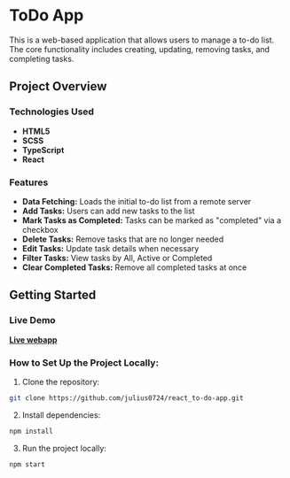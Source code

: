 # ToDo App

This is a web-based application that allows users to manage a to-do list.
The core functionality includes creating, updating, removing tasks, and completing tasks.

## Project Overview

### Technologies Used

- **HTML5**
- **SCSS**
- **TypeScript**
- **React**

### Features

- **Data Fetching:** Loads the initial to-do list from a remote server
- **Add Tasks:** Users can add new tasks to the list
- **Mark Tasks as Completed:** Tasks can be marked as "completed" via a checkbox
- **Delete Tasks:** Remove tasks that are no longer needed
- **Edit Tasks:** Update task details when necessary
- **Filter Tasks:** View tasks by All, Active or Completed
- **Clear Completed Tasks:** Remove all completed tasks at once

## Getting Started

### Live Demo

[**Live webapp**](https://julius0724.github.io/react_to-do-app)

### How to Set Up the Project Locally:

1) Clone the repository:
```bash
git clone https://github.com/julius0724/react_to-do-app.git
```

2) Install dependencies:
```bash
npm install
```

3) Run the project locally:
```bash
npm start
```

